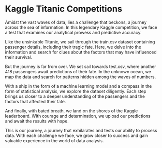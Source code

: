 # Kaggle Titanic Competitions
Amidst the vast waves of data, lies a challenge that beckons, a journey across the sea of information. In this legendary Kaggle competition, we face a test that examines our analytical prowess and predictive accuracy.

Like the unsinkable Titanic, we sail through the train.csv dataset containing passenger details, including their tragic fate. Here, we delve into the information and search for clues about the factors that may have influenced their survival.

But the journey is far from over. We set sail towards test.csv, where another 418 passengers await predictions of their fate. In the unknown ocean, we map the data and search for patterns hidden among the waves of numbers.

With a ship in the form of a machine learning model and a compass in the form of statistical analysis, we explore the dataset diligently. Each step brings us closer to a deeper understanding of the passengers and the factors that affected their fate.

And finally, with bated breath, we land on the shores of the Kaggle leaderboard. With courage and determination, we upload our predictions and await the results with hope.

This is our journey, a journey that exhilarates and tests our ability to process data. With each challenge we face, we grow closer to success and gain valuable experience in the world of data analysis.
